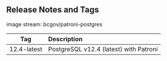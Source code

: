 
## Release Notes and Tags

image stream: bcgov/patroni-postgres

| Tag           | Description                            |
| :-----------: | :------------------------------------- |
| 12.4-latest   | PostgreSQL v12.4 (latest) with Patroni |
